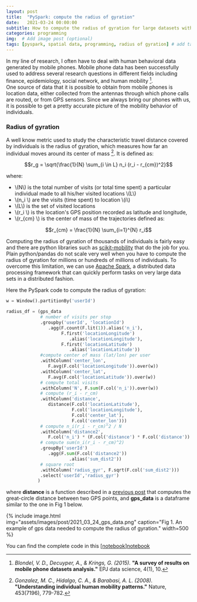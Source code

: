 ```yaml
---
layout: post
title:  "PySpark: compute the radius of gyration"
date:   2021-03-24 00:00:00
subtitle: How to compute the radius of gyration for large datasets with PySpark.
categories: programming
img:  # Add image post (optional)
tags: [pyspark, spatial data, programming, radius of gyration] # add tag
---
```


In my line of research, I often have to deal with human behavioral data generated by mobile phones. Mobile phone data has been successfully used to address several research questions in different fields including finance, epidemiology, social network, and human mobility [^1].   
One source of data that it is possible to obtain from mobile phones is location data, either collected from the antennas through which phone calls are routed, or from GPS sensors. Since we always bring our phones with us, it is possible to get a pretty accurate picture of the mobility behavior of individuals.

### Radius of gyration
A well know metric used to study the characteristic travel distance covered by individuals is the radius of gyration, which measures how far an individual moves around its center of mass [^2]. It is defined as:

$$r_g = \sqrt{\frac{1}{N} \sum_{i \in L} n_i (r_i - r_{cm})^2}$$

where: 
* \\(N\\) is the total number of visits (or total time spent) a particular individual made to all his/her visited locations \\(L\\)
* \\(n_i \\) are the visits (time spent) to location \\(i\\)
* \\(L\\) is the set of visited locations
* \\(r_i \\) is the location's GPS position recorded as latitude and longitude,
* \\(r_{cm} \\) is the center of mass of the trajectories defined as:

$$r_{cm} = \frac{1}{N} \sum_{i=1}^{N} r_i$$


Computing the radius of gyration of thousands of individuals is fairly easy and there are python libraries such as [scikit-mobility][scikit-mobility] that do the job for you. Plain python/pandas do not scale very well when you have to compute the radius of gyration for millions or hundreds of millions of individuals. To overcome this limitation, we can use [Apache Spark][spark], a distributed data processing framework that can quickly perform tasks on very large data sets in a distributed fashion.

Here the PySpark code to compute the radius of gyration:


```python
w = Window().partitionBy('userId')

radius_df = (gps_data
             # number of visits per stop
             .groupby('userId', 'locationId')
             	.agg(F.count(F.lit(1)).alias('n_i'), 
             		 F.first('locationLongitude')
             		 	.alias('locationLongitude'),
             		 F.first('locationLatitude')
             		 	.alias('locationLatitude'))
             #compute center of mass (lat/lon) per user
             .withColumn('center_lon', 
             	F.avg(F.col('locationLongitude')).over(w))
             .withColumn('center_lat', 
             	F.avg(F.col('locationLatitude')).over(w))
             # compute total visits
             .withColumn('N', F.sum(F.col('n_i')).over(w))    
             # compute (r_i - r_cm)
             .withColumn('distance', 
             	distance(F.col('locationLatitude'), 
             			 F.col('locationLongitude'), 
             			 F.col('center_lat'), 
             			 F.col('center_lon')))
             # compute n_i(r_i - r_cm)^2 / N
             .withColumn('distance2', 
             	F.col('n_i') * (F.col('distance') * F.col('distance')) / F.col('N'))
             # compute sum(n_i(r_i - r_cm)^2)
             .groupBy('userId')
             	.agg(F.sum(F.col('distance2'))
             			.alias('sum_dist2'))
             # square root
             .withColumn('radius_gyr', F.sqrt(F.col('sum_dist2')))
             .select('userId','radius_gyr')
            )
```
where **distance** is a function described in a [previous post][distance_post] that computes the great-circle distance between two GPS points, and **gps_data** is a dataframe similar to the one in Fig 1 below.


{% include image.html
   img="assets/images/post/2021_03_24_gps_data.png"
   caption="Fig 1. An example of gps data needed to compute the radius of gyration."
   width=500
%}

You can find the complete code in this [[notebook]][notebook]

[scikit-mobility]: https://github.com/scikit-mobility/scikit-mobility
[spark]: https://spark.apache.org/
[distance_post]: https://scentellegher.github.io/programming/2021/03/23/great-circle-distance-pyspark.html
[notebook]: https://github.com/scentellegher/code_snippets/blob/master/radius_of_gyration/radius_of_gyration.ipynb



[^1]: *Blondel, V. D., Decuyper, A., & Krings, G. (2015).* **"A survey of results on mobile phone datasets analysis."** EPJ data science, 4(1), 10.

[^2]: *Gonzalez, M. C., Hidalgo, C. A., & Barabasi, A. L. (2008).* **"Understanding individual human mobility patterns."** Nature, 453(7196), 779-782.